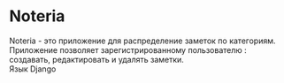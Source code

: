 # Noteria
Noteria - это приложение для распределение заметок по категориям.
Приложение позволяет зарегистрированному пользователю : создавать, редактировать и удалять заметки.
<br> Язык Django

